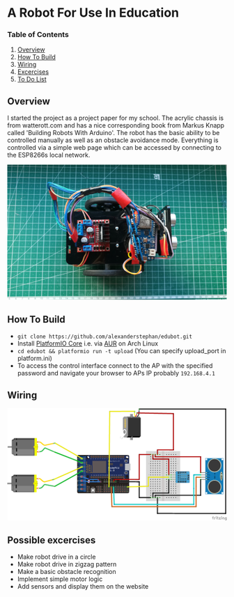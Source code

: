 # A Robot For Use In Education

### Table of Contents
1. [Overview](#Overview)
2. [How To Build](#how-to-build)
3. [Wiring](#Wiring)
4. [Excercises](#possible-excercises)
5. [To Do List](#to-do-list)

## Overview
I started the project as a project paper for my school. The acrylic chassis is from watterott.com and has a nice corresponding book from Markus Knapp called 'Building Robots With Arduino'. 
The robot has the basic ability to be controlled manually as well as an obstacle avoidance mode. Everything is controlled via a simple web page which can be accessed by connecting to the ESP8266s local network. 

![Robot](https://raw.githubusercontent.com/alexanderstephan/edubot/master/bot.jpg)

## How To Build

- `git clone https://github.com/alexanderstephan/edubot.git`
- Install [PlatformIO Core](https://docs.platformio.org/en/latest/core.html) i.e. via [AUR](https://aur.archlinux.org/packages/platformio-git/) on Arch Linux
- `cd edubot && platformio run -t upload` (You can specify upload_port in platform.ini)
- To access the control interface connect to the AP with the specified password and navigate your browser to APs IP probably `192.168.4.1`

## Wiring
![Schematic](https://raw.githubusercontent.com/alexanderstephan/edubot/master/edubot_wiring.png)

## Possible excercises
- Make robot drive in a circle
- Make robot drive in zigzag pattern
- Make a basic obstacle recognition
- Implement simple motor logic
- Add sensors and display them on the website
